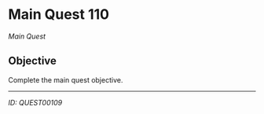 # Main Quest 110

*Main Quest*

## Objective
Complete the main quest objective.

---
*ID: QUEST00109*